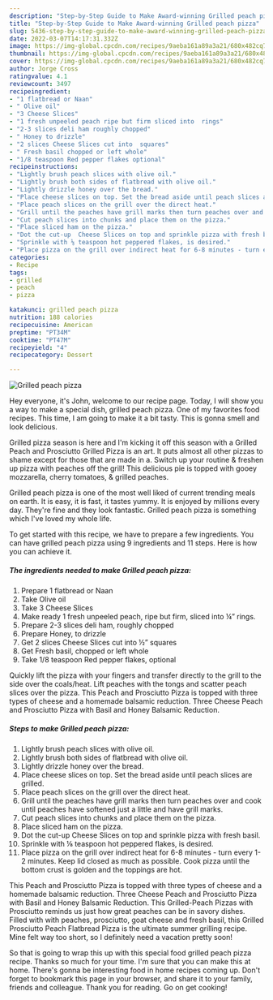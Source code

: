 ```yaml
---
description: "Step-by-Step Guide to Make Award-winning Grilled peach pizza"
title: "Step-by-Step Guide to Make Award-winning Grilled peach pizza"
slug: 5436-step-by-step-guide-to-make-award-winning-grilled-peach-pizza
date: 2022-03-07T14:17:31.332Z
image: https://img-global.cpcdn.com/recipes/9aeba161a89a3a21/680x482cq70/grilled-peach-pizza-recipe-main-photo.jpg
thumbnail: https://img-global.cpcdn.com/recipes/9aeba161a89a3a21/680x482cq70/grilled-peach-pizza-recipe-main-photo.jpg
cover: https://img-global.cpcdn.com/recipes/9aeba161a89a3a21/680x482cq70/grilled-peach-pizza-recipe-main-photo.jpg
author: Jorge Cross
ratingvalue: 4.1
reviewcount: 3497
recipeingredient:
- "1 flatbread or Naan"
- " Olive oil"
- "3 Cheese Slices"
- "1 fresh unpeeled peach ripe but firm sliced into  rings"
- "2-3 slices deli ham roughly chopped"
- " Honey to drizzle"
- "2 slices Cheese Slices cut into  squares"
- " Fresh basil chopped or left whole"
- "1/8 teaspoon Red pepper flakes optional"
recipeinstructions:
- "Lightly brush peach slices with olive oil."
- "Lightly brush both sides of flatbread with olive oil."
- "Lightly drizzle honey over the bread."
- "Place cheese slices on top. Set the bread aside until peach slices are grilled."
- "Place peach slices on the grill over the direct heat."
- "Grill until the peaches have grill marks then turn peaches over and cook until peaches have softened just a little and have grill marks."
- "Cut peach slices into chunks and place them on the pizza."
- "Place sliced ham on the pizza."
- "Dot the cut-up  Cheese Slices on top and sprinkle pizza with fresh basil."
- "Sprinkle with ⅛ teaspoon hot peppered flakes, is desired."
- "Place pizza on the grill over indirect heat for 6-8 minutes - turn every 1-2 minutes. Keep lid closed as much as possible. Cook pizza until the bottom crust is golden and the toppings are hot."
categories:
- Recipe
tags:
- grilled
- peach
- pizza

katakunci: grilled peach pizza 
nutrition: 188 calories
recipecuisine: American
preptime: "PT34M"
cooktime: "PT47M"
recipeyield: "4"
recipecategory: Dessert

---
```



![Grilled peach pizza](https://img-global.cpcdn.com/recipes/9aeba161a89a3a21/680x482cq70/grilled-peach-pizza-recipe-main-photo.jpg)

Hey everyone, it's John, welcome to our recipe page. Today, I will show you a way to make a special dish, grilled peach pizza. One of my favorites food recipes. This time, I am going to make it a bit tasty. This is gonna smell and look delicious.

Grilled pizza season is here and I&#39;m kicking it off this season with a Grilled Peach and Prosciutto Grilled Pizza is an art. It puts almost all other pizzas to shame except for those that are made in a. Switch up your routine &amp; freshen up pizza with peaches off the grill! This delicious pie is topped with gooey mozzarella, cherry tomatoes, &amp; grilled peaches.

Grilled peach pizza is one of the most well liked of current trending meals on earth. It is easy, it is fast, it tastes yummy. It is enjoyed by millions every day. They're fine and they look fantastic. Grilled peach pizza is something which I've loved my whole life.


To get started with this recipe, we have to prepare a few ingredients. You can have grilled peach pizza using 9 ingredients and 11 steps. Here is how you can achieve it.

<!--inarticleads1-->

##### The ingredients needed to make Grilled peach pizza:

1. Prepare 1 flatbread or Naan
1. Take  Olive oil
1. Take 3 Cheese Slices
1. Make ready 1 fresh unpeeled peach, ripe but firm, sliced into ¼” rings.
1. Prepare 2-3 slices deli ham, roughly chopped
1. Prepare  Honey, to drizzle
1. Get 2 slices Cheese Slices cut into ½” squares
1. Get  Fresh basil, chopped or left whole
1. Take 1/8 teaspoon Red pepper flakes, optional


Quickly lift the pizza with your fingers and transfer directly to the grill to the side over the coals/heat. Lift peaches with the tongs and scatter peach slices over the pizza. This Peach and Prosciutto Pizza is topped with three types of cheese and a homemade balsamic reduction. Three Cheese Peach and Prosciutto Pizza with Basil and Honey Balsamic Reduction. 

<!--inarticleads2-->

##### Steps to make Grilled peach pizza:

1. Lightly brush peach slices with olive oil.
1. Lightly brush both sides of flatbread with olive oil.
1. Lightly drizzle honey over the bread.
1. Place cheese slices on top. Set the bread aside until peach slices are grilled.
1. Place peach slices on the grill over the direct heat.
1. Grill until the peaches have grill marks then turn peaches over and cook until peaches have softened just a little and have grill marks.
1. Cut peach slices into chunks and place them on the pizza.
1. Place sliced ham on the pizza.
1. Dot the cut-up  Cheese Slices on top and sprinkle pizza with fresh basil.
1. Sprinkle with ⅛ teaspoon hot peppered flakes, is desired.
1. Place pizza on the grill over indirect heat for 6-8 minutes - turn every 1-2 minutes. Keep lid closed as much as possible. Cook pizza until the bottom crust is golden and the toppings are hot.


This Peach and Prosciutto Pizza is topped with three types of cheese and a homemade balsamic reduction. Three Cheese Peach and Prosciutto Pizza with Basil and Honey Balsamic Reduction. This Grilled-Peach Pizzas with Prosciutto reminds us just how great peaches can be in savory dishes. Filled with with peaches, prosciutto, goat cheese and fresh basil, this Grilled Prosciutto Peach Flatbread Pizza is the ultimate summer grilling recipe. Mine felt way too short, so I definitely need a vacation pretty soon! 

So that is going to wrap this up with this special food grilled peach pizza recipe. Thanks so much for your time. I'm sure that you can make this at home. There's gonna be interesting food in home recipes coming up. Don't forget to bookmark this page in your browser, and share it to your family, friends and colleague. Thank you for reading. Go on get cooking!
